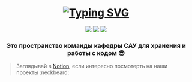 <h1 align = "center">
<a href="https://git.io/typing-svg"><img src="https://readme-typing-svg.herokuapp.com?font=Fira+Code&size=60&duration=2000&pause=1000&color=0CE82B&background=14181e&center=true&vCenter=true&multiline=true&width=1200&height=125&lines=Привет!+Hello!+Welcome!😉;" alt="Typing SVG"/></a>
</h1>


<div align="center">

  <a href="https://www.youtube.com/channel/UCuQICBD96AX14hRUD69Epgw"><img src="https://img.shields.io/badge/YouTube-FF0000?style=for-the-badge&logo=youtube&logoColor=white"></a>
  <a href="https://www.instagram.com/leti_sau_dep/"><img src="https://img.shields.io/badge/Instagram-E4405F?style=for-the-badge&logo=instagram&logoColor=white"></a>
  <a href="https://lavish-podium-945.notion.site/7b3f9c688b7f4500b4b11160d38d2e45"><img src="https://img.shields.io/badge/Notion-000000?style=for-the-badge&logo=notion&logoColor=white"></a>

</div>

<h3 align=center>Это пространство команды кафедры САУ для хранения и работы с кодом 😎</h3>

> Заглядывай в [Notion](https://lavish-podium-945.notion.site/7b3f9c688b7f4500b4b11160d38d2e45), если интересно посмотерть на наши проекты :neckbeard:
